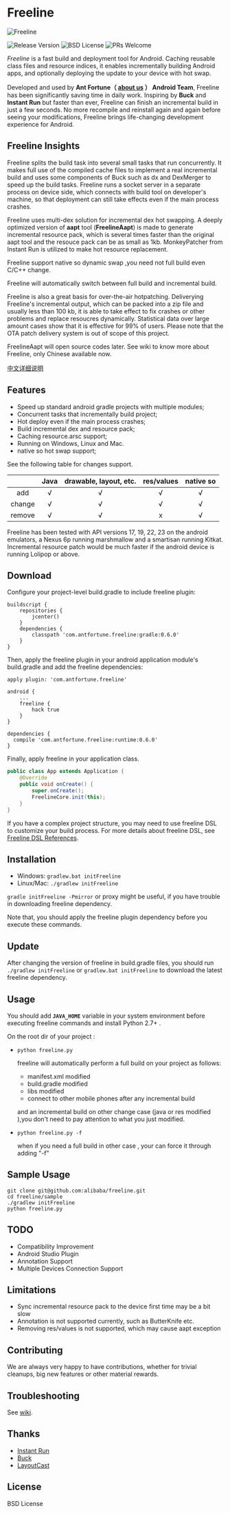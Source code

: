 # Freeline

![Freeline](http://ww4.sinaimg.cn/large/006tNc79gw1f6ooza8pkuj30h804gjrk.jpg)

![Release Version](https://img.shields.io/badge/release-0.6.0-red.svg) ![BSD License](https://img.shields.io/badge/license-BSD%20-blue.svg) ![PRs Welcome](https://img.shields.io/badge/PRs-welcome-brightgreen.svg)

*Freeline* is a fast build and deployment tool for Android. Caching reusable class files and resource indices, it enables incrementally building Android apps, and optionally deploying the update to your device with hot swap.

Developed and used by **Ant Fortune（ [about us](https://www.antfortune.com/ "about us") ） Android Team**, Freeline has been significantly saving time in daily work. Inspiring by **Buck** and **Instant Run** but faster than ever, Freeline can finish an incremental build in just a few seconds. No more recompile and reinstall again and again before seeing your modifications, Freeline brings life-changing development experience for Android.

## Freeline Insights
Freeline splits the build task into several small tasks that run concurrently. It makes full use of the compiled cache files to implement a real incremental build and uses some components of Buck such as dx and DexMerger to speed up the build tasks. Freeline runs a socket server in a separate process on device side, which connects with build tool on developer's machine, so that deployment can still take effects even if the main process crashes.

Freeline uses multi-dex solution for incremental dex hot swapping. A deeply optimized version of **aapt** tool (**FreelineAapt**) is made to generate incremental resource pack, which is several times faster than the original aapt tool and the resouce pack can be as small as 1kb. MonkeyPatcher from Instant Run is utilized to make hot resource replacement.

Freeline support native so dynamic swap ,you need not full build even C/C++ change. 

Freeline will automatically switch between full build and incremental build.

Freeline is also a great basis for over-the-air hotpatching. Deliverying Freeline's incremental output, which can be packed into a zip file and usually less than 100 kb, it is able to take effect to fix crashes or other problems and replace resoucres dynamically. Statistical data over large amount cases show that it is effective for 99% of users. Please note that the OTA patch delivery system is out of scope of this project.

FreelineAapt will open source codes later. See wiki to know more about Freeline, only Chinese available now.

[中文详细说明](https://github.com/alibaba/freeline/wiki)

## Features
- Speed up standard android gradle projects with multiple modules;
- Concurrent tasks that incrementally build project;
- Hot deploy even if the main process crashes;
- Build incremental dex and resource pack;
- Caching resource.arsc support;
- Running on Windows, Linux and Mac.
- native so hot swap support;

See the following table for changes support.

|| Java | drawable, layout, etc. | res/values | native so|
|:-----:|:----:|:----:|:----:|:----:|
| add    | √    | √    |√ |   √   |     
| change    | √    |  √   |√ |   √   | 
| remove   | √    |   √  |x|   √   | 


Freeline has been tested with API versions 17, 19, 22, 23 on the android emulators, a Nexus 6p running marshmallow and a smartisan running Kitkat. Incremental resource patch would be much faster if the android device is running Lolipop or above.

## Download
Configure your project-level build.gradle to include freeline plugin:

````Gradle
buildscript {
    repositories {
        jcenter()
    }
    dependencies {
        classpath 'com.antfortune.freeline:gradle:0.6.0'
    }
}
````
Then, apply the freeline plugin in your android application module's build.gradle and add the freeline dependencies:

````Gradle
apply plugin: 'com.antfortune.freeline'

android {
    ...
    freeline {
        hack true
    }
}

dependencies {
  compile 'com.antfortune.freeline:runtime:0.6.0'
}
````
Finally, apply freeline in your application class.

````Java
public class App extends Application {
    @Override
    public void onCreate() {
        super.onCreate();
        FreelineCore.init(this);
    }
}
````

If you have a complex project structure, you may need to use freeline DSL to customize your build process. For more details about freeline DSL, see [Freeline DSL References](https://github.com/alibaba/freeline/wiki/Freeline-DSL-References).

## Installation
- Windows: `gradlew.bat initFreeline`
- Linux/Mac: `./gradlew initFreeline`

`gradle initFreeline -Pmirror` or proxy might be useful, if you have trouble in downloading freeline dependency.

Note that, you should apply the freeline plugin dependency before you execute these commands. 

## Update
After changing the version of freeline in build.gradle files, you should run `./gradlew initFreeline` or `gradlew.bat initFreeline` to download the latest freeline dependency.

## Usage

You should add **`JAVA_HOME`** variable in your system environment before executing freeline commands and install Python 2.7+  .


On the root dir of your project :

- `python freeline.py`

    freeline will automatically perform a full build on your project as follows:
    - manifest.xml modified
    - build.gradle modified
    - libs modified
    - connect to other mobile phones after any incremental build
    
    and an incremental build on other change case (java or res modified ),you don't need to pay attention to what you just modified.

- `python freeline.py -f`

    when if you need a full build in other case , your can force it through adding "-f"


## Sample Usage
````
git clone git@github.com:alibaba/freeline.git
cd freeline/sample
./gradlew initFreeline
python freeline.py
````

## TODO
- Compatibility Improvement
- Android Studio Plugin
- Annotation Support
- Multiple Devices Connection Support

## Limitations
- Sync incremental resource pack to the device first time may be a bit slow
- Annotation is not supported currently, such as ButterKnife etc.
- Removing res/values is not supported, which may cause aapt exception

## Contributing
We are always very happy to have contributions, whether for trivial cleanups, big new features or other material rewards.

## Troubleshooting
See [wiki](https://github.com/alibaba/freeline/wiki/%E5%B8%B8%E8%A7%81%E9%97%AE%E9%A2%98).

## Thanks
- [Instant Run](https://developer.android.com/studio/run/index.html#instant-run)
- [Buck](https://github.com/facebook/buck)
- [LayoutCast](https://github.com/mmin18/LayoutCast)

## License
BSD License







